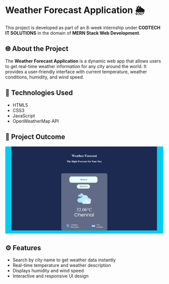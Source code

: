 # Weather Forecast Application 🌦️

This project is developed as part of an 8-week internship under **CODTECH IT SOLUTIONS** in the domain of **MERN Stack Web Development**.

## 🌐 About the Project

The **Weather Forecast Application** is a dynamic web app that allows users to get real-time weather information for any city around the world. It provides a user-friendly interface with current temperature, weather conditions, humidity, and wind speed.

## 🚀 Technologies Used

- HTML5  
- CSS3  
- JavaScript  
- OpenWeatherMap API

## 📸 Project Outcome

![Weather Application Screenshot](./assets/images/weatherapplication_outcome.png)


## ⚙️ Features

- Search by city name to get weather data instantly  
- Real-time temperature and weather description  
- Displays humidity and wind speed  
- Interactive and responsive UI design
